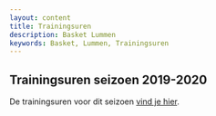 ```yaml
---
layout: content
title: Trainingsuren
description: Basket Lummen
keywords: Basket, Lummen, Trainingsuren
---
```


## Trainingsuren seizoen 2019-2020

De trainingsuren voor dit seizoen [vind je hier](/training/2019/trainingsuren-2019-2020.xlsx).


